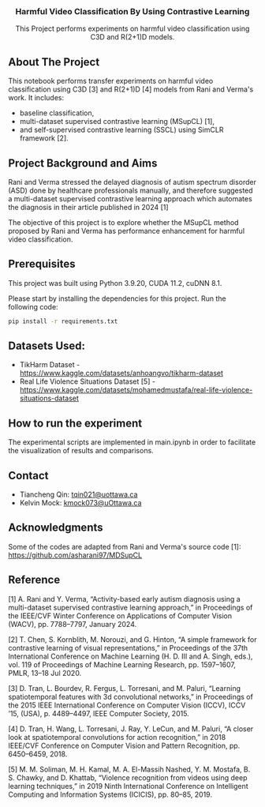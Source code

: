 <!-- Adapted from https://github.com/othneildrew/Best-README-Template/blob/main/README.md -->
<!-- PROJECT LOGO -->
<br />
<div align="center">
  <h3 align="center">Harmful Video Classification By Using Contrastive Learning</h3>
  <p align="center">
    This Project performs experiments on harmful video classification using C3D and R(2+1)D models. 
    <br />
  </p>
</div>


<!-- ABOUT THE PROJECT -->
## About The Project

This notebook performs transfer experiments on harmful video classification using C3D [3] and R(2+1)D [4] models from Rani and Verma's work. 
It includes:
- baseline classification, 
- multi-dataset supervised contrastive learning (MSupCL) [1], 
- and self-supervised contrastive learning (SSCL) using SimCLR framework [2].

<!-- Project Background and Aims -->
## Project Background and Aims
Rani and Verma stressed the delayed diagnosis of autism spectrum disorder (ASD) done by healthcare professionals manually, 
and therefore suggested a multi-dataset supervised contrastive learning approach which automates the diagnosis in their article published in 2024 [1]

The objective of this project is to explore whether the MSupCL method proposed by Rani and Verma has performance enhancement for harmful video classification.

<!-- GETTING STARTED -->

## Prerequisites

This project was built using Python 3.9.20, CUDA 11.2, cuDNN 8.1.

Please start by installing the dependencies for this project. Run the following code:

  ```sh
  pip install -r requirements.txt
  ```

## Datasets Used:
- TikHarm Dataset - https://www.kaggle.com/datasets/anhoangvo/tikharm-dataset
- Real Life Violence Situations Dataset [5] - https://www.kaggle.com/datasets/mohamedmustafa/real-life-violence-situations-dataset

## How to run the experiment

The experimental scripts are implemented in main.ipynb in order to facilitate the visualization of results and comparisons.

## Contact
- Tiancheng Qin: tqin021@uottawa.ca
- Kelvin Mock: kmock073@uOttawa.ca

## Acknowledgments
Some of the codes are adapted from Rani and Verma's source code [1]: https://github.com/asharani97/MDSupCL

## Reference
[1] A. Rani and Y. Verma, “Activity-based early autism diagnosis using a
multi-dataset supervised contrastive learning approach,” in Proceedings
of the IEEE/CVF Winter Conference on Applications of Computer Vision
(WACV), pp. 7788–7797, January 2024.

[2] T. Chen, S. Kornblith, M. Norouzi, and G. Hinton, “A simple framework
for contrastive learning of visual representations,” in Proceedings of
the 37th International Conference on Machine Learning (H. D. III and
A. Singh, eds.), vol. 119 of Proceedings of Machine Learning Research,
pp. 1597–1607, PMLR, 13–18 Jul 2020.

[3] D. Tran, L. Bourdev, R. Fergus, L. Torresani, and M. Paluri, “Learning
spatiotemporal features with 3d convolutional networks,” in Proceedings
of the 2015 IEEE International Conference on Computer Vision (ICCV),
ICCV ’15, (USA), p. 4489–4497, IEEE Computer Society, 2015.

[4] D. Tran, H. Wang, L. Torresani, J. Ray, Y. LeCun, and M. Paluri, “A
closer look at spatiotemporal convolutions for action recognition,” in 2018
IEEE/CVF Conference on Computer Vision and Pattern Recognition,
pp. 6450–6459, 2018.

[5] M. M. Soliman, M. H. Kamal, M. A. El-Massih Nashed, Y. M. Mostafa,
B. S. Chawky, and D. Khattab, “Violence recognition from videos using
deep learning techniques,” in 2019 Ninth International Conference on
Intelligent Computing and Information Systems (ICICIS), pp. 80–85,
2019.

